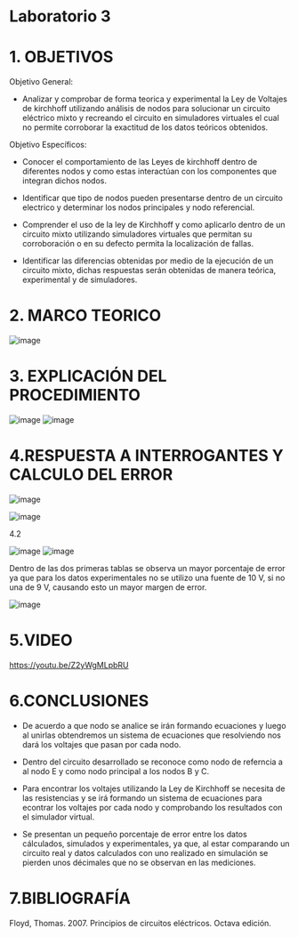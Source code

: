 # Laboratorio 3
# 1. OBJETIVOS 
Objetivo General:
* Analizar y comprobar de forma teorica y experimental la Ley de Voltajes de kirchhoff utilizando análisis de nodos para solucionar un circuito eléctrico mixto y recreando el circuito en simuladores virtuales el cual no permite corroborar la exactitud de los datos teóricos obtenidos.

Objetivo Específicos:

* Conocer el comportamiento de las Leyes de kirchhoff dentro de diferentes nodos y como estas interactúan con los componentes que integran dichos nodos.

* Identificar que tipo de nodos pueden presentarse dentro de un circuito electrico y determinar los nodos principales y nodo referencial.

* Comprender el uso de la ley de Kirchhoff y como aplicarlo dentro de un circuito mixto utilizando simuladores virtuales que permitan su corroboración o en su defecto permita la localización de fallas.

* Identificar las diferencias obtenidas por medio de la ejecución de un circuito mixto, dichas respuestas serán obtenidas de manera teórica, experimental y de simuladores.

# 2. MARCO TEORICO 

![image](https://user-images.githubusercontent.com/105617383/172489008-cd3ad9ef-0e28-4e09-9f35-d2901002bf1e.png)

# 3. EXPLICACIÓN DEL PROCEDIMIENTO 

![image](https://user-images.githubusercontent.com/105617383/172480657-6707e0d6-6f4e-44f7-ad4b-07e341bc14a3.png)
![image](https://user-images.githubusercontent.com/105617383/172512244-8016ca15-5294-4c2e-b600-a3ffa7cff43b.png)



# 4.RESPUESTA A INTERROGANTES Y CALCULO DEL ERROR

![image](https://user-images.githubusercontent.com/105671763/172744487-f2f53585-d8cf-4568-b263-e46fafee74bf.png)


![image](https://user-images.githubusercontent.com/105671763/172511554-71866432-d9a1-48fb-8b90-ee1357753f6b.png)

4.2

![image](https://user-images.githubusercontent.com/105671763/172511583-ec9169c6-e99f-4606-a784-af813fa0fac0.png)
![image](https://user-images.githubusercontent.com/105671763/172511610-f419548a-7a20-4725-87a1-47191d2f7acc.png)

Dentro de las dos primeras tablas se observa un mayor porcentaje de error ya que para los datos experimentales no se utilizo una fuente de 10 V, si no una de 9 V, causando esto un mayor margen de error.

![image](https://user-images.githubusercontent.com/105671763/172511644-a8aae358-c1ea-4fcd-a70e-3410731383dd.png)


# 5.VIDEO

https://youtu.be/Z2yWgMLpbRU

# 6.CONCLUSIONES

* De acuerdo a que nodo se analice se irán formando ecuaciones y luego al unirlas obtendremos un sistema de ecuaciones que resolviendo nos dará los voltajes que pasan por cada nodo.

* Dentro del circuito desarrollado se reconoce como nodo de referncia a al nodo E y como nodo principal a los nodos B y C.

* Para encontrar los voltajes utilizando la Ley de Kirchhoff se necesita de las resistencias y se irá formando un sistema de ecuaciones para econtrar los voltajes por cada nodo y comprobando los resultados con el simulador virtual.

* Se presentan un pequeño porcentaje de error entre los datos cálculados, simulados y experimentales, ya que, al estar comparando un circuito real y datos calculados con uno realizado en simulación se pierden unos décimales que no se observan en las mediciones.

# 7.BIBLIOGRAFÍA

Floyd, Thomas. 2007. Principios de circuitos eléctricos. Octava edición.

